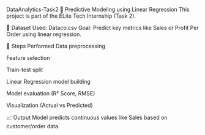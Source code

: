 DataAnalytics-Task2
🧠 Predictive Modeling using Linear Regression
This project is part of the ELite Tech Internship (Task 2).

📁 Dataset
Used: Dataco.csv
Goal: Predict key metrics like Sales or Profit Per Order using linear regression.

📌 Steps Performed
Data preprocessing

Feature selection

Train-test split

Linear Regression model building

Model evaluation (R² Score, RMSE)

Visualization (Actual vs Predicted)

📈 Output
Model predicts continuous values like Sales based on customer/order data.
